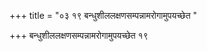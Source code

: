+++
title = "०३ १९ बन्धुशीललक्षणसम्पन्नामरोगामुपयच्छेत "

+++
बन्धुशीललक्षणसम्पन्नामरोगामुपयच्छेत १९ 
